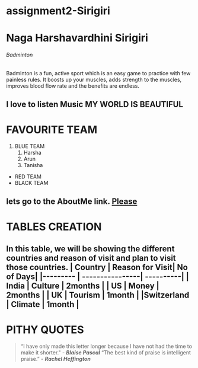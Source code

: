 # assignment2-Sirigiri
# Naga Harshavardhini Sirigiri
###### Badminton

Badminton is a fun, active sport which is an easy game to practice with few painless rules. It boosts up your muscles, adds strength to the muscles, improves blood flow rate and the benefits are endless.

**I love to listen Music**
**MY WORLD IS BEAUTIFUL**
----
# FAVOURITE TEAM
 1. BLUE TEAM
    1. Harsha
    2. Arun
    3. Tanisha

* RED TEAM
* BLACK TEAM

lets go to the AboutMe link.
[Please](https://github.com/HarshavardhiniSirigiri/assignment2-Sirigiri/blob/main/AboutMe.md)
----
# TABLES CREATION
In this table, we will be showing the different countries and reason of visit and plan to visit those countries.
| Country    | Reason for Visit| No of Days|
|---------   | ----------------| ----------|
| India      | Culture         | 2months   |
| US         | Money           | 2months   |
| UK         | Tourism         | 1month    |
|Switzerland | Climate         | 1month    |
-----
# PITHY QUOTES
>“I have only made this letter longer because I have not had the time to make it shorter." - ***Blaise Pascal***
>“The best kind of praise is intelligent praise.” - ***Rachel Heffington*** 
